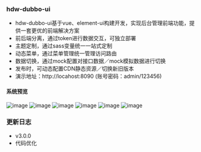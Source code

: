 ### hdw-dubbo-ui
- hdw-dubbo-ui基于vue、element-ui构建开发，实现后台管理前端功能，提供一套更优的前端解决方案
- 前后端分离，通过token进行数据交互，可独立部署
- 主题定制，通过sass变量统一一站式定制
- 动态菜单，通过菜单管理统一管理访问路由
- 数据切换，通过mock配置对接口数据／mock模拟数据进行切换
- 发布时，可动态配置CDN静态资源／切换新旧版本
- 演示地址：http://locahost:8090 (账号密码：admin/123456)



#### 系统预览
![image](https://images.gitee.com/uploads/images/2019/1115/104342_b5ec71f2_381747.png)
![image](https://images.gitee.com/uploads/images/2019/1115/104223_ab350d2f_381747.png)
![image](https://images.gitee.com/uploads/images/2019/1115/104223_81f580aa_381747.png)
![image](https://images.gitee.com/uploads/images/2019/1115/104226_ca90d4ec_381747.png)
![image](https://images.gitee.com/uploads/images/2019/1115/104223_b419cfa2_381747.png)
![image](https://images.gitee.com/uploads/images/2019/1115/104223_77c64414_381747.png)


### 更新日志
+ v3.0.0
 + 代码优化

